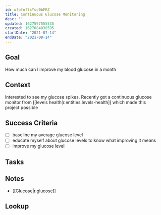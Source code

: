 ```yaml
---
id: ufpfnf7xYsc0bFRZ
title: Continuous Glucose Monitoring
desc: ''
updated: 1627597555535
created: 1627084038595
startDate: "2021-07-14"
endDate: "2021-08-14"
---
```



## Goal
<!-- What are you trying to accomplish -->
How much can I improve my blood glucose in a month

## Context
<!-- Background information -->
Interested to see my glucose spikes. Recently got a continuous glucose monitor from [[levels health|r.entities.levels-health]] which made this project possible

## Success Criteria
<!-- milestones for this project -->
- [ ] baseline my average glucose level
- [ ] educate myself about glucose levels to know what improving it means
- [ ] improve my glucose level

## Tasks
<!-- use this space to track current tasks. alternatively, you can also link to your daily journal note -->

## Notes
<!-- use this space for arbitrary notes -->
- [[Glucose|r.glucose]]

## Lookup
<!-- relevant prior work or resources -->
